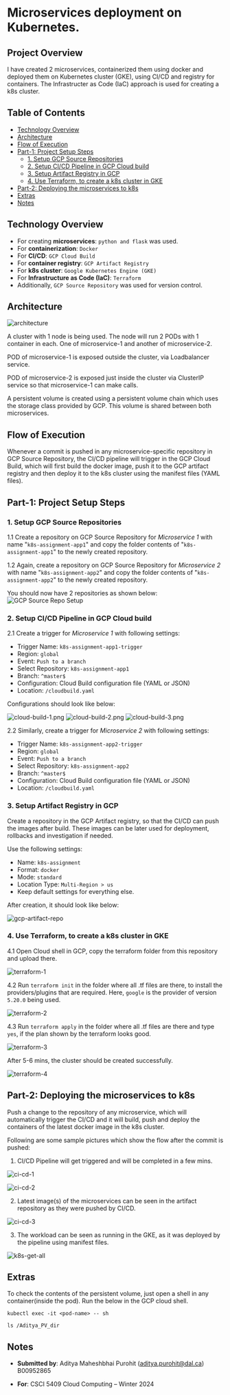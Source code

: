 # Microservices deployment on Kubernetes.

## Project Overview
I have created 2 microservices, containerized them using docker and deployed them on Kubernetes cluster (GKE), using CI/CD and registry for containers. The Infrastructer as Code (IaC) approach is used for creating a k8s cluster.

## Table of Contents
  - [Technology Overview](#technology-overview)
  - [Architecture](#architecture)
  - [Flow of Execution](#flow-of-execution)
  - [Part-1: Project Setup Steps](#part-1-project-setup-steps)
    - [1. Setup GCP Source Repositories](#1-setup-gcp-source-repositories)
    - [2. Setup CI/CD Pipeline in GCP Cloud build](#2-setup-cicd-pipeline-in-gcp-cloud-build)
    - [3. Setup Artifact Registry in GCP](#3-setup-artifact-registry-in-gcp)
    - [4. Use Terraform, to create a k8s cluster in GKE](#4-use-terraform-to-create-a-k8s-cluster-in-gke)
  - [Part-2: Deploying the microservices to k8s](#part-2-deploying-the-microservices-to-k8s)
  - [Extras](#extras)
  - [Notes](#notes)


## Technology Overview
 - For creating **microservices**: `python and flask` was used. 
 - For **containerization**: `Docker` 
 - For **CI/CD**: `GCP Cloud Build` 
 - For **container registry**: `GCP Artifact Registry` 
 - For **k8s cluster**: `Google Kubernetes Engine (GKE)` 
 - For **Infrastructure as Code (IaC)**: `Terraform` 
 - Additionally, `GCP Source Repository` was used
   for version control.

## Architecture

![architecture](readme-images/architecture.png)

A cluster with 1 node is being used.
The node will run 2 PODs with 1 container in each. One of microservice-1 and another of microservice-2.

POD of microservice-1 is exposed outside the cluster, via Loadbalancer service.

POD of microservice-2 is exposed just inside the cluster via ClusterIP service so that microservice-1 can make calls.

A persistent volume is created using a persistent volume chain which uses the storage class provided by GCP. This volume is shared between both microservices.


## Flow of Execution
Whenever a commit is pushed in any microservice-specific repository in GCP Source Repository, the CI/CD pipeline will trigger in the GCP Cloud Build, which will first build the docker image, push it to the GCP artifact registry and then deploy it to the k8s cluster using the manifest files (YAML files).

## Part-1: Project Setup Steps

 ### 1. Setup GCP Source Repositories

1.1 Create a repository on GCP Source Repository for *Microservice 1* with name "`k8s-assignment-app1`" and copy the folder contents of "`k8s-assignment-app1`" to the newly created repository. 

1.2 Again, create a repository on GCP Source Repository for *Microservice 2* with name "`k8s-assignment-app2`" and copy the folder contents of "`k8s-assignment-app2`" to the newly created repository.

You should now have 2 repositories as shown below:
![GCP Source Repo Setup](readme-images/gcp-source-repo.png)

 ### 2. Setup CI/CD Pipeline in GCP Cloud build

2.1 Create a trigger for *Microservice 1* with following settings:

- Trigger Name: `k8s-assignment-app1-trigger`
- Region: `global`
- Event: `Push to a branch`
- Select Repository: `k8s-assignment-app1`
- Branch: `^master$`
- Configuration: Cloud Build configuration file (YAML or JSON)
- Location: `/cloudbuild.yaml`

Configurations should look like below:

![cloud-build-1.png](readme-images/cloud-build-1.png)
![cloud-build-2.png](readme-images/cloud-build-2.png)
![cloud-build-3.png](readme-images/cloud-build-3.png)

2.2 Similarly, create a trigger for *Microservice 2* with following settings:

- Trigger Name: `k8s-assignment-app2-trigger`
- Region: `global`
- Event: `Push to a branch`
- Select Repository: `k8s-assignment-app2`
- Branch: `^master$`
- Configuration: Cloud Build configuration file (YAML or JSON)
- Location: `/cloudbuild.yaml`

 ### 3. Setup Artifact Registry in GCP

Create a repository in the GCP Artifact registry, so that the CI/CD can push the images after build. These images can be later used for deployment, rollbacks and investigation if needed.

 Use the following settings:

 - Name: `k8s-assignment`
 - Format: `docker`
 - Mode: `standard`
 - Location Type: `Multi-Region > us`
 - Keep default settings for everything else.

After creation, it should look like below:

![gcp-artifact-repo](readme-images/gcp-artifact-repo.png)

 ### 4. Use Terraform, to create a k8s cluster in GKE

 4.1 Open Cloud shell in GCP, copy the terraform folder from this repository and upload there.

 ![terraform-1](readme-images/terraform-1.png)

 4.2 Run `terraform init` in the folder where all .tf files are there, to install the providers/plugins that are required. Here, `google` is the provider of version `5.20.0` being used.

![terraform-2](readme-images/terraform-2.png)

 4.3 Run `terraform apply` in the folder where all .tf files are there and type `yes`, if the plan shown by the terraform looks good.

![terraform-3](readme-images/terraform-3.png)

After 5-6 mins, the cluster should be created successfully.

![terraform-4](readme-images/terraform-4.png)

## Part-2: Deploying the microservices to k8s

Push a change to the repository of any microservice, which will automatically trigger the CI/CD and it will build, push and deploy the containers of the latest docker image in the k8s cluster.

Following are some sample pictures which show the flow after the commit is pushed:

1. CI/CD Pipeline will get triggered and will be completed in a few mins.
   
![ci-cd-1](readme-images/ci-cd-1.png)

![ci-cd-2](readme-images/ci-cd-2.png)

2. Latest image(s) of the microservices can be seen in the artifact repository as they were pushed by CI/CD.

![ci-cd-3](readme-images/ci-cd-3.png)


3. The workload can be seen as running in the GKE, as it was deployed by the pipeline using manifest files.

![k8s-get-all](readme-images/k8s-get-all.png)


## Extras

To check the contents of the persistent volume, just open a shell in any container(inside the pod). Run the below in the GCP cloud shell.

```console 
kubectl exec -it <pod-name> -- sh

ls /Aditya_PV_dir

```

## Notes

 - **Submitted by**: Aditya Maheshbhai Purohit (aditya.purohit@dal.ca)
B00952865

- **For**: CSCI 5409 Cloud Computing – Winter 2024